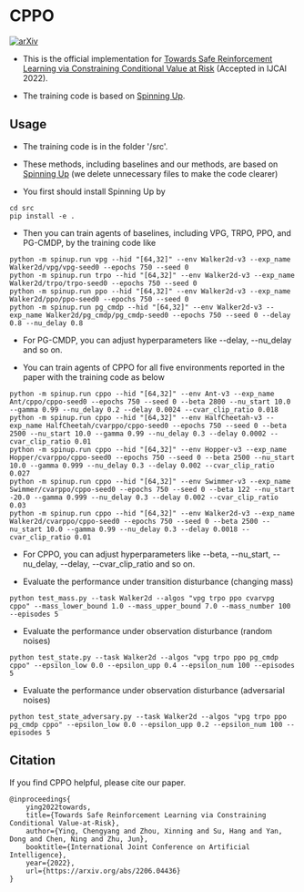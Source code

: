 # CPPO

[![arXiv](https://img.shields.io/badge/arXiv-2206.04436-b31b1b.svg)](https://arxiv.org/abs/2206.04436)

- This is the official implementation for [Towards Safe Reinforcement Learning via Constraining Conditional Value at Risk](https://www.ijcai.org/proceedings/2022/0510.pdf) (Accepted in IJCAI 2022).

- The training code is based on [Spinning Up](https://github.com/openai/spinningup).

## Usage
- The training code is in the folder '/src'.

- These methods, including baselines and our methods, are based on [Spinning Up](https://github.com/openai/spinningup) (we delete unnecessary files to make the code clearer)

- You first should install Spinning Up by

```
cd src
pip install -e .
```

- Then you can train agents of baselines, including VPG, TRPO, PPO, and PG-CMDP, by the training code like

```
python -m spinup.run vpg --hid "[64,32]" --env Walker2d-v3 --exp_name Walker2d/vpg/vpg-seed0 --epochs 750 --seed 0
python -m spinup.run trpo --hid "[64,32]" --env Walker2d-v3 --exp_name Walker2d/trpo/trpo-seed0 --epochs 750 --seed 0
python -m spinup.run ppo --hid "[64,32]" --env Walker2d-v3 --exp_name Walker2d/ppo/ppo-seed0 --epochs 750 --seed 0
python -m spinup.run pg_cmdp --hid "[64,32]" --env Walker2d-v3 --exp_name Walker2d/pg_cmdp/pg_cmdp-seed0 --epochs 750 --seed 0 --delay 0.8 --nu_delay 0.8
```

- For PG-CMDP, you can adjust hyperparameters like --delay, --nu_delay and so on.

- You can train agents of CPPO for all five environments reported in the paper with the training code as below

```
python -m spinup.run cppo --hid "[64,32]" --env Ant-v3 --exp_name Ant/cppo/cppo-seed0 --epochs 750 --seed 0 --beta 2800 --nu_start 10.0 --gamma 0.99 --nu_delay 0.2 --delay 0.0024 --cvar_clip_ratio 0.018
python -m spinup.run cppo --hid "[64,32]" --env HalfCheetah-v3 --exp_name HalfCheetah/cvarppo/cppo-seed0 --epochs 750 --seed 0 --beta 2500 --nu_start 10.0 --gamma 0.99 --nu_delay 0.3 --delay 0.0002 --cvar_clip_ratio 0.01
python -m spinup.run cppo --hid "[64,32]" --env Hopper-v3 --exp_name Hopper/cvarppo/cppo-seed0 --epochs 750 --seed 0 --beta 2500 --nu_start 10.0 --gamma 0.999 --nu_delay 0.3 --delay 0.002 --cvar_clip_ratio 0.027
python -m spinup.run cppo --hid "[64,32]" --env Swimmer-v3 --exp_name Swimmer/cvarppo/cppo-seed0 --epochs 750 --seed 0 --beta 122 --nu_start -20.0 --gamma 0.999 --nu_delay 0.3 --delay 0.002 --cvar_clip_ratio 0.03
python -m spinup.run cppo --hid "[64,32]" --env Walker2d-v3 --exp_name Walker2d/cvarppo/cppo-seed0 --epochs 750 --seed 0 --beta 2500 --nu_start 10.0 --gamma 0.99 --nu_delay 0.3 --delay 0.0018 --cvar_clip_ratio 0.01
```

- For CPPO, you can adjust hyperparameters like --beta, --nu_start, --nu_delay, --delay, --cvar_clip_ratio and so on.

- Evaluate the performance under transition disturbance (changing mass)
```
python test_mass.py --task Walker2d --algos "vpg trpo ppo cvarvpg cppo" --mass_lower_bound 1.0 --mass_upper_bound 7.0 --mass_number 100 --episodes 5
```

- Evaluate the performance under observation disturbance (random noises)
```
python test_state.py --task Walker2d --algos "vpg trpo ppo pg_cmdp cppo" --epsilon_low 0.0 --epsilon_upp 0.4 --epsilon_num 100 --episodes 5
```

- Evaluate the performance under observation disturbance (adversarial noises)
```
python test_state_adversary.py --task Walker2d --algos "vpg trpo ppo pg_cmdp cppo" --epsilon_low 0.0 --epsilon_upp 0.2 --epsilon_num 100 --episodes 5
```


## Citation

If you find CPPO helpful, please cite our paper.

```
@inproceedings{
    ying2022towards,
    title={Towards Safe Reinforcement Learning via Constraining Conditional Value-at-Risk},
    author={Ying, Chengyang and Zhou, Xinning and Su, Hang and Yan, Dong and Chen, Ning and Zhu, Jun},
    booktitle={International Joint Conference on Artificial Intelligence},
    year={2022},
    url={https://arxiv.org/abs/2206.04436}
}
```
